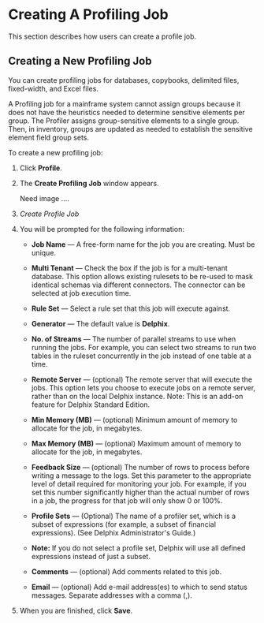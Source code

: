 # Creating A Profiling Job

This section describes how users can create a profile job.

## Creating a New Profiling Job

You can create profiling jobs for databases, copybooks, delimited files,
fixed-width, and Excel files.

A Profiling job for a mainframe system cannot assign groups because it
does not have the heuristics needed to determine sensitive elements per
group. The Profiler assigns group-sensitive elements to a single group.
Then, in inventory, groups are updated as needed to establish the
sensitive element field group sets.

To create a new profiling job:

1.  Click **Profile**.

2.  The **Create Profiling Job** window appears.

    Need image ....

3.  *Create Profile Job*

4.  You will be prompted for the following information:
    
       -  **Job Name** — A free-form name for the job you are creating.
        Must be unique.
    
       -  **Multi Tenant** — Check the box if the job is for a
        multi-tenant database. This option allows existing rulesets to
        be re-used to mask identical schemas via different connectors.
        The connector can be selected at job execution time.
    
       -  **Rule Set** — Select a rule set that this job will execute
        against.
    
       -  **Generator** — The default value is **Delphix**.
       -  **No. of Streams** — The number of parallel streams to use
        when running the jobs. For example, you can select two streams
        to run two tables in the ruleset concurrently in the job
        instead of one table at a time.
    
       -  **Remote Server** — (optional) The remote server that will
        execute the jobs. This option lets you choose to execute jobs
        on a remote server, rather than on the local Delphix instance.
        Note: This is an add-on feature for Delphix Standard Edition.
    
       -  **Min Memory (MB)** — (optional) Minimum amount of memory to
        allocate for the job, in megabytes.
    
       -  **Max Memory (MB)** — (optional) Maximum amount of memory to
        allocate for the job, in megabytes.
    
       -  **Feedback Size** — (optional) The number of rows to process
        before writing a message to the logs. Set this parameter to
        the appropriate level of detail required for monitoring your
        job. For example, if you set this number significantly higher
        than the actual number of rows in a job, the progress for that
        job will only show 0 or 100%.
    
       - **Profile Sets** — (Optional) The name of a profiler set,
        which is a subset of expressions (for example, a subset of
        financial expressions). (See Delphix Administrator's Guide.)
    
       - **Note:** If you do not select a profile set, Delphix will use
        all defined expressions instead of just a subset.
    
       - **Comments** — (optional) Add comments related to this job.
    
       - **Email** — (optional) Add e-mail address(es) to which to send
        status messages. Separate addresses with a comma (,).

5.  When you are finished, click **Save**.
